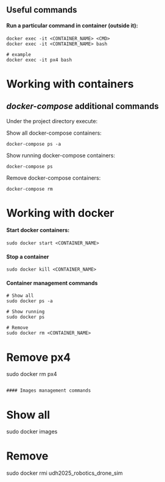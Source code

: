 ## Useful commands

#### Run a particular command in container (outside it):
```
docker exec -it <CONTAINER_NAME> <CMD>
docker exec -it <CONTAINER_NAME> bash

# example 
docker exec -it px4 bash
```

# Working with containers

## _docker-compose_ additional commands
Under the project directory execute:

Show all docker-compose containers:
```
docker-compose ps -a
```

Show running docker-compose containers:
```
docker-compose ps
```

Remove docker-compose containers:
```
docker-compose rm
```

# Working with docker

#### Start docker containers:
```
sudo docker start <CONTAINER_NAME>
```

#### Stop a container
```
sudo docker kill <CONTAINER_NAME>
```

#### Container management commands
```
# Show all
sudo docker ps -a

# Show running
sudo docker ps

# Remove
sudo docker rm <CONTAINER_NAME>
```

# Remove px4
sudo docker rm px4
```

#### Images management commands
```
# Show all
sudo docker images

# Remove
sudo docker rmi udh2025_robotics_drone_sim
```